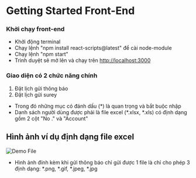 # Getting Started Front-End

### Khởi chạy front-end
- Khởi động terminal
- Chạy lệnh "npm install react-scripts@latest" để cài node-module
- Chạy lệnh "npm start"
- Trình duyệt sẽ mở lên và chạy trên [http://localhost:3000](http://localhost:3000)
### Giao diện có 2 chức năng chính
1. Đặt lịch gửi thông báo
2. Đặt lịch gửi surey
* Trong đó những mục có đánh dấu (*) là quan trọng và bắt buộc nhập
* Danh sách người dùng được phải là file excel (*.xlsx, *.xls) có định dạng gồm 2 cột "No ."  và "Account"
## Hình ảnh ví dụ định dạng file excel
![Demo File](https://res.cloudinary.com/douchplum/image/upload/v1642501267/demo_omd0an.png)
* Hình ảnh đính kèm khi gửi thông báo chỉ gửi được 1 file là chỉ cho phép 3 định dạng: *.png, *.gif, *.jpeg, *.jpg


